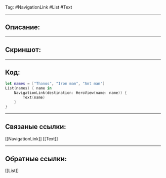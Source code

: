 Tag: #NavigationLink #List #Text 

---
## Описание:


---
## Скриншот:


---
## Код:

``` swift
let names = ["Thanos", "Iron man", "Ant man"]
List(names) { name in
    NavigationLink(destination: HeroView(name: name)) {
        Text(name)
    }
}
```

---
## Связаные ссылки:
[[NavigationLink]]
[[Text]]

---
## Обратные ссылки:
[[List]]